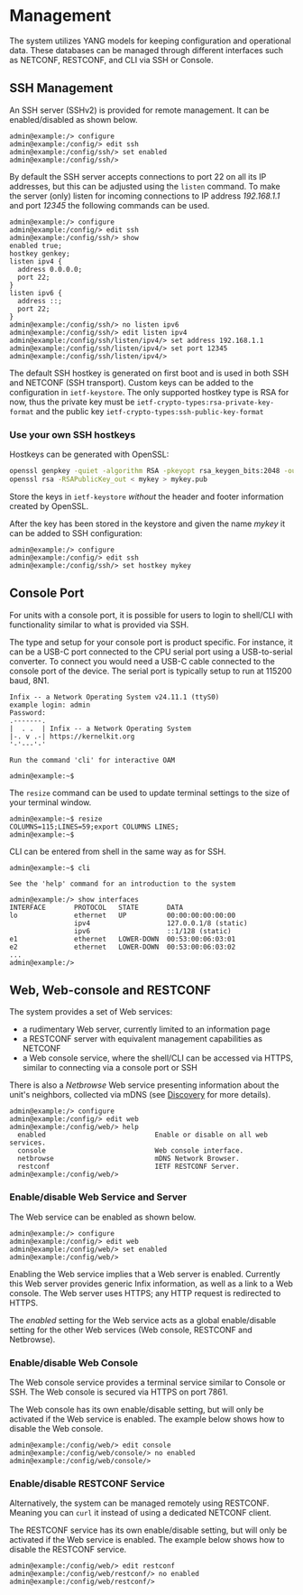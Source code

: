 # Management

The system utilizes YANG models for keeping configuration and operational
data. These databases can be managed through different interfaces such
as NETCONF, RESTCONF, and CLI via SSH or Console.

## SSH Management

An SSH server (SSHv2) is provided for remote management. It can be
enabled/disabled as shown below.

```
admin@example:/> configure
admin@example:/config/> edit ssh
admin@example:/config/ssh/> set enabled
admin@example:/config/ssh/>
```

By default the SSH server accepts connections to port 22 on all its IP
addresses, but this can be adjusted using the `listen` command. To
make the server (only) listen for incoming connections to IP address
_192.168.1.1_ and port _12345_ the following commands can be used.

```
admin@example:/> configure
admin@example:/config/> edit ssh
admin@example:/config/ssh/> show
enabled true;
hostkey genkey;
listen ipv4 {
  address 0.0.0.0;
  port 22;
}
listen ipv6 {
  address ::;
  port 22;
}
admin@example:/config/ssh/> no listen ipv6
admin@example:/config/ssh/> edit listen ipv4
admin@example:/config/ssh/listen/ipv4/> set address 192.168.1.1
admin@example:/config/ssh/listen/ipv4/> set port 12345
admin@example:/config/ssh/listen/ipv4/>
```

The default SSH hostkey is generated on first boot and is used in both
SSH and NETCONF (SSH transport). Custom keys can be added to the
configuration in `ietf-keystore`. The only supported hostkey type is
RSA for now, thus the private key must be
`ietf-crypto-types:rsa-private-key-format` and the public key
`ietf-crypto-types:ssh-public-key-format`

### Use your own SSH hostkeys

Hostkeys can be generated with OpenSSL:
```bash
openssl genpkey -quiet -algorithm RSA -pkeyopt rsa_keygen_bits:2048 -outform PEM > mykey
openssl rsa -RSAPublicKey_out < mykey > mykey.pub
```
Store the keys in `ietf-keystore` _without_ the header and footer information
created by OpenSSL.

After the key has been stored in the keystore and given the name
_mykey_ it can be added to SSH configuration:

	admin@example:/> configure
	admin@example:/config/> edit ssh
	admin@example:/config/ssh/> set hostkey mykey

## Console Port

For units with a console port, it is possible for users to login to
shell/CLI with functionality similar to what is provided via SSH.

The type and setup for your console port is product specific. For
instance, it can be a USB-C port connected to the CPU serial port
using a USB-to-serial converter. To connect you would need a USB-C cable
connected to the console port of the device. The serial port is
typically setup to run at 115200 baud, 8N1.


```
Infix -- a Network Operating System v24.11.1 (ttyS0)
example login: admin
Password:
.-------.
|  . .  | Infix -- a Network Operating System
|-. v .-| https://kernelkit.org
'-'---'-'

Run the command 'cli' for interactive OAM

admin@example:~$
```

The `resize` command can be used to update terminal settings to the
size of your terminal window.

```
admin@example:~$ resize
COLUMNS=115;LINES=59;export COLUMNS LINES;
admin@example:~$
```

CLI can be entered from shell in the same way as for SSH.

```
admin@example:~$ cli

See the 'help' command for an introduction to the system

admin@example:/> show interfaces
INTERFACE       PROTOCOL   STATE       DATA
lo              ethernet   UP          00:00:00:00:00:00
                ipv4                   127.0.0.1/8 (static)
                ipv6                   ::1/128 (static)
e1              ethernet   LOWER-DOWN  00:53:00:06:03:01
e2              ethernet   LOWER-DOWN  00:53:00:06:03:02
...
admin@example:/>
```

## Web, Web-console and RESTCONF

The system provides a set of Web services:

- a rudimentary Web server, currently limited to an information page
- a RESTCONF server with equivalent management capabilities as NETCONF
- a Web console service, where the shell/CLI can be accessed via
  HTTPS, similar to connecting via a console port or SSH

There is also a *Netbrowse* Web service presenting information about
the unit's neighbors, collected via mDNS (see
[Discovery](discovery.md) for more details).

```
admin@example:/> configure
admin@example:/config/> edit web
admin@example:/config/web/> help
  enabled                           Enable or disable on all web services.
  console                           Web console interface.
  netbrowse                         mDNS Network Browser.
  restconf                          IETF RESTCONF Server.
admin@example:/config/web/>
```

### Enable/disable Web Service and Server

The Web service can be enabled as shown below.

```
admin@example:/> configure
admin@example:/config/> edit web
admin@example:/config/web/> set enabled
admin@example:/config/web/> 
```

Enabling the Web service implies that a Web server is
enabled. Currently this Web server provides generic Infix information,
as well as a link to a Web console. The Web server uses HTTPS; any
HTTP request is redirected to HTTPS.

The _enabled_ setting for the Web service acts as a global
enable/disable setting for the other Web services (Web console,
RESTCONF and Netbrowse).

### Enable/disable Web Console

The Web console service provides a terminal service similar to Console
or SSH. The Web console is secured via HTTPS on port 7861.

The Web console has its own enable/disable setting, but will only be
activated if the Web service is enabled. The example below shows how
to disable the Web console.

```
admin@example:/config/web/> edit console
admin@example:/config/web/console/> no enabled
admin@example:/config/web/console/>
```

### Enable/disable RESTCONF Service

Alternatively, the system can be managed remotely using
RESTCONF. Meaning you can `curl` it instead of using a dedicated
NETCONF client.

The RESTCONF service has its own enable/disable setting, but will
only be activated if the Web service is enabled. The example below
shows how to disable the RESTCONF service.

```
admin@example:/config/web/> edit restconf
admin@example:/config/web/restconf/> no enabled
admin@example:/config/web/restconf/>
```
